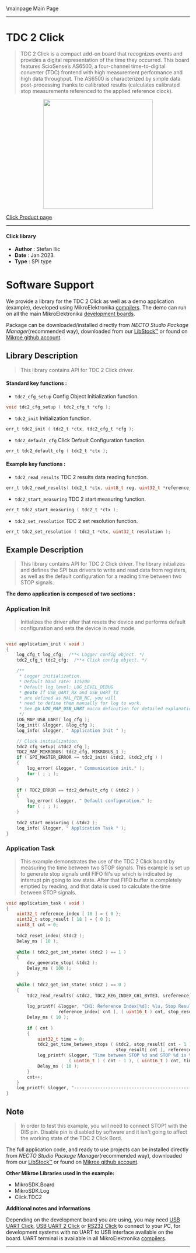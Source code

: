 \mainpage Main Page

---
# TDC 2 Click

> TDC 2 Click is a compact add-on board that recognizes events and provides a digital representation of the time they occurred. This board features ScioSense’s AS6500, a four-channel time-to-digital converter (TDC) frontend with high measurement performance and high data throughput. The AS6500 is characterized by simple data post-processing thanks to calibrated results (calculates calibrated stop measurements referenced to the applied reference clock).

<p align="center">
  <img src="https://download.mikroe.com/images/click_for_ide/tdc2_click.png" height=300px>
</p>

[Click Product page](https://www.mikroe.com/tdc-2-click)

---


#### Click library

- **Author**        : Stefan Ilic
- **Date**          : Jan 2023.
- **Type**          : SPI type


# Software Support

We provide a library for the TDC 2 Click
as well as a demo application (example), developed using MikroElektronika
[compilers](https://www.mikroe.com/necto-studio).
The demo can run on all the main MikroElektronika [development boards](https://www.mikroe.com/development-boards).

Package can be downloaded/installed directly from *NECTO Studio Package Manager*(recommended way), downloaded from our [LibStock&trade;](https://libstock.mikroe.com) or found on [Mikroe github account](https://github.com/MikroElektronika/mikrosdk_click_v2/tree/master/clicks).

## Library Description

> This library contains API for TDC 2 Click driver.

#### Standard key functions :

- `tdc2_cfg_setup` Config Object Initialization function.
```c
void tdc2_cfg_setup ( tdc2_cfg_t *cfg );
```

- `tdc2_init` Initialization function.
```c
err_t tdc2_init ( tdc2_t *ctx, tdc2_cfg_t *cfg );
```

- `tdc2_default_cfg` Click Default Configuration function.
```c
err_t tdc2_default_cfg ( tdc2_t *ctx );
```

#### Example key functions :

- `tdc2_read_results` TDC 2 results data reading function.
```c
err_t tdc2_read_results( tdc2_t *ctx, uint8_t reg, uint32_t *reference_index, uint32_t *stop_result );
```

- `tdc2_start_measuring` TDC 2 start measuring function.
```c
err_t tdc2_start_measuring ( tdc2_t *ctx );
```

- `tdc2_set_resolution` TDC 2 set resolution function.
```c
err_t tdc2_set_resolution ( tdc2_t *ctx, uint32_t resolution );
```

## Example Description

> This library contains API for TDC 2 Click driver.
> The library initializes and defines the SPI bus drivers to write and read data from registers, as well as the default configuration for a reading time between two STOP signals.

**The demo application is composed of two sections :**

### Application Init

> Initializes the driver after that resets the device and performs default configuration and sets the device in read mode.

```c

void application_init ( void )
{
    log_cfg_t log_cfg;  /**< Logger config object. */
    tdc2_cfg_t tdc2_cfg;  /**< Click config object. */

    /** 
     * Logger initialization.
     * Default baud rate: 115200
     * Default log level: LOG_LEVEL_DEBUG
     * @note If USB_UART_RX and USB_UART_TX 
     * are defined as HAL_PIN_NC, you will 
     * need to define them manually for log to work. 
     * See @b LOG_MAP_USB_UART macro definition for detailed explanation.
     */
    LOG_MAP_USB_UART( log_cfg );
    log_init( &logger, &log_cfg );
    log_info( &logger, " Application Init " );

    // Click initialization.
    tdc2_cfg_setup( &tdc2_cfg );
    TDC2_MAP_MIKROBUS( tdc2_cfg, MIKROBUS_1 );
    if ( SPI_MASTER_ERROR == tdc2_init( &tdc2, &tdc2_cfg ) )
    {
        log_error( &logger, " Communication init." );
        for ( ; ; );
    }
    
    if ( TDC2_ERROR == tdc2_default_cfg ( &tdc2 ) )
    {
        log_error( &logger, " Default configuration." );
        for ( ; ; );
    }
    
    tdc2_start_measuring ( &tdc2 );
    log_info( &logger, " Application Task " );
}

```

### Application Task

> This example demonstrates the use of the TDC 2 Click board by 
measuring the time between two STOP signals. This example is set up to
generate stop signals until FIFO fil's up which is indicated by interrupt pin going to low state.
After that FIFO buffer is completely emptied by reading, and that data is used to calculate 
the time between STOP signals.

```c
void application_task ( void )
{
    uint32_t reference_index [ 18 ] = { 0 };
    uint32_t stop_result [ 18 ] = { 0 };
    uint8_t cnt = 0;
    
    tdc2_reset_index( &tdc2 );
    Delay_ms ( 10 );
    
    while ( tdc2_get_int_state( &tdc2 ) == 1 )
    {
        dev_generate_stop( &tdc2 );
        Delay_ms ( 100 );
    }
    
    while ( tdc2_get_int_state( &tdc2 ) == 0 )
    {
        tdc2_read_results( &tdc2, TDC2_REG_INDEX_CH1_BYTE3, &reference_index[ cnt ], &stop_result[ cnt ] );
        
        log_printf( &logger, "CH1: Reference Index[%d]: %lu, Stop Result[%d]: %lu \r\n", ( uint16_t ) cnt, 
                    reference_index[ cnt ], ( uint16_t ) cnt, stop_result[ cnt ] ); 
        Delay_ms ( 10 ); 
        
        if ( cnt )
        {
            uint32_t time = 0;
            tdc2_get_time_between_stops ( &tdc2, stop_result[ cnt - 1 ], reference_index[ cnt - 1 ],
                                          stop_result[ cnt ], reference_index[ cnt ], &time );
            log_printf( &logger, "Time between STOP %d and STOP %d is %lu ms \r\n", 
                        ( uint16_t ) ( cnt - 1 ), ( uint16_t ) cnt, time / TDC2_uS_TO_mS ); 
            Delay_ms ( 10 );
        }
        cnt++;
    }
    log_printf( &logger, "---------------------------------------------- \r\n" ); 
}
```

## Note

> In order to test this example, you will need to connect STOP1 with the DIS pin. Disable pin is 
disabled by software and it isn't going to affect the working state of the TDC 2 Click Bord.

The full application code, and ready to use projects can be installed directly from *NECTO Studio Package Manager*(recommended way), downloaded from our [LibStock&trade;](https://libstock.mikroe.com) or found on [Mikroe github account](https://github.com/MikroElektronika/mikrosdk_click_v2/tree/master/clicks).

**Other Mikroe Libraries used in the example:**

- MikroSDK.Board
- MikroSDK.Log
- Click.TDC2

**Additional notes and informations**

Depending on the development board you are using, you may need
[USB UART Click](https://www.mikroe.com/usb-uart-click),
[USB UART 2 Click](https://www.mikroe.com/usb-uart-2-click) or
[RS232 Click](https://www.mikroe.com/rs232-click) to connect to your PC, for
development systems with no UART to USB interface available on the board. UART
terminal is available in all MikroElektronika
[compilers](https://shop.mikroe.com/compilers).

---
